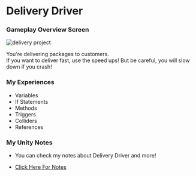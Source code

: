 # Delivery Driver

<h3> Gameplay Overview Screen </h3>

![delivery project](https://user-images.githubusercontent.com/72252419/172732191-26bf44b0-9a81-4328-8d97-e230bc669163.jpg)
</br > 

You're delivering packages to customers.<br /> If you want to deliver fast, use the speed ups! But be careful, you will slow down if you crash!
  
<h3> My Experiences </h3>

  *  Variables
  *  If Statements
  *  Methods
  *  Triggers
  *  Colliders
  *  References

<h3> My Unity Notes</h3>

* You can check my notes about Delivery Driver and more!
* <a href="2D-Game-Development-bf3a0e3655ef4e1fbbe91103fc1a926d"><p>Click Here For Notes</p></a>



  
